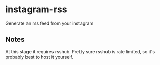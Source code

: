 # instagram-rss
Generate an rss feed from your instagram

## Notes

At this stage it requires rsshub. Pretty sure rsshub is rate limited, so it's probably best to host it yourself.
